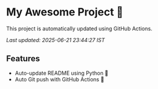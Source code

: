 # My Awesome Project 🚀

This project is automatically updated using GitHub Actions.

_Last updated: 2025-06-21 23:44:27 IST_

## Features
- Auto-update README using Python 🐍
- Auto Git push with GitHub Actions 🤖
